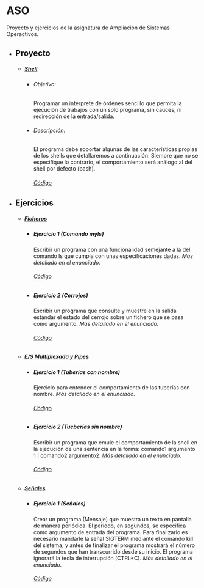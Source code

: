 # **ASO**

Proyecto y ejercicios de la asignatura de Ampliación de Sistemas Operactivos.

* ## Proyecto
    *   ##### [Shell](./PracticaShell/Shell.pdf)
        * ###### Objetivo:
            Programar un intérprete de órdenes sencillo que permita la ejecución de trabajos con un solo programa, sin cauces, ni redirección de la entrada/salida.

        * ###### Descripción:
            El programa debe soportar algunas de las características propias de los shells que detallaremos a continuación. Siempre que no se especifique lo contrario, el comportamiento será análogo al del shell por defecto (bash).
            ###### *[Código](./PracticaShell)*

* ## Ejercicios
    *   ##### [Ficheros](./EjerciciosFicheros/Ficheros.pdf) 
        * ##### *Ejercicio 1 (Comando myls)*
            Escribir un programa con una funcionalidad semejante a la del comando ls que cumpla con unas especificaciones dadas. *Más detallado en el enunciado.*
            ###### *[Código](./EjerciciosFicheros/E1)*
        
        * ##### *Ejercicio 2 (Cerrojos)*
            Escribir un programa que consulte y muestre en la salida estándar el estado del cerrojo sobre un fichero que se pasa como argumento. *Más detallado en el enunciado.*
            ###### *[Código](./EjerciciosFicheros/E2)*



    * ##### [E/S Multiplexada y Pipes](./EjerciciosESMultiplexadaYPipes/E%20S%20Multiplexada%20y%20Pipes.pdf)
        * ##### *Ejercicio 1 (Tuberías con nombre)*
            Ejercicio para entender el comportamiento de las tuberías con nombre. *Más detallado en el enunciado.*
            ###### *[Código](./EjerciciosESMultiplexadaYPipes/E1/)*
        * ##### *Ejercicio 2 (Tueberías sin nombre)*
            Escribir un programa que emule el comportamiento de la shell en la ejecución de una sentencia en la forma: comando1 argumento 1 | comando2 argumento2. *Más detallado en el enunciado.*
            ###### *[Código](./EjerciciosESMultiplexadaYPipes/E2)*

    * ##### [Señales](./EjercicioSe%C3%B1ales/Se%C3%B1ales.pdf)
        * ##### *Ejercicio 1 (Señales)*
            Crear un programa (Mensaje) que muestra un texto en pantalla de manera periódica. El periodo, en segundos, se especifica como argumento de entrada del programa. Para finalizarlo es necesario mandarle la señal SIGTERM mediante el comando kill del sistema, y antes de finalizar el programa mostrará el número de segundos que han transcurrido desde su inicio. El programa ignorará la tecla de interrupción (CTRL+C). *Más detallado en el enunciado.*
            ###### *[Código](./EjercicioSe%C3%B1ales)*